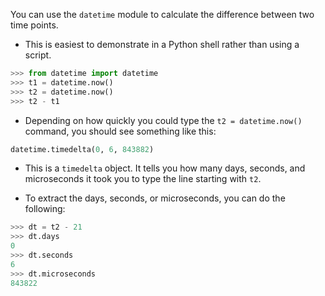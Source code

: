 You can use the `datetime` module to calculate the difference between two time points.

- This is easiest to demonstrate in a Python shell rather than using a script.

```python
>>> from datetime import datetime
>>> t1 = datetime.now()
>>> t2 = datetime.now()
>>> t2 - t1
```

- Depending on how quickly you could type the `t2 = datetime.now()` command, you should see something like this:

```python
datetime.timedelta(0, 6, 843882)
```

- This is a `timedelta` object. It tells you how many days, seconds, and microseconds it took you to type the line starting with `t2`.

- To extract the days, seconds, or microseconds, you can do the following:

```python
>>> dt = t2 - 21
>>> dt.days
0
>>> dt.seconds
6
>>> dt.microseconds
843822
```
